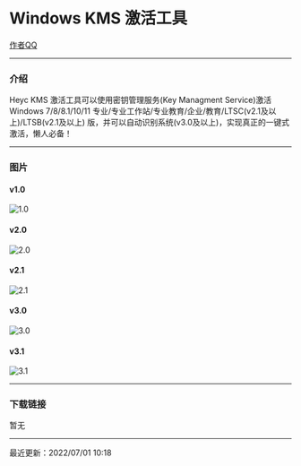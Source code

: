 # Windows KMS 激活工具

[作者QQ](tencent://message?uin=191039275)

---
### 介绍

Heyc KMS 激活工具可以使用密钥管理服务(Key Managment Service)激活 Windows 7/8/8.1/10/11 专业/专业工作站/专业教育/企业/教育/LTSC(v2.1及以上)/LTSB(v2.1及以上) 版，并可以自动识别系统(v3.0及以上)，实现真正的一键式激活，懒人必备！

---
### 图片

#### v1.0

![1.0](https://user-images.githubusercontent.com/107044023/176808423-258029e1-ac5e-49b7-b97d-a3fe472d9c1c.png)

#### v2.0

![2.0](https://user-images.githubusercontent.com/107044023/176808681-e510c7bb-0bf9-441f-8012-0d1c8e5a26e9.png)

#### v2.1

![2.1](https://user-images.githubusercontent.com/107044023/176808846-fd1c2c11-ae50-47dc-803c-34156a6e9e86.png)

#### v3.0

![3.0](https://user-images.githubusercontent.com/107044023/176809141-45e1a9d6-e265-4a56-ab9a-51ea95b06189.png)

#### v3.1

![3.1](https://user-images.githubusercontent.com/107044023/176809273-303f86c1-06a9-445d-89a7-f062018fb714.png)

---
### 下载链接

暂无

---
最近更新：2022/07/01 10:18
